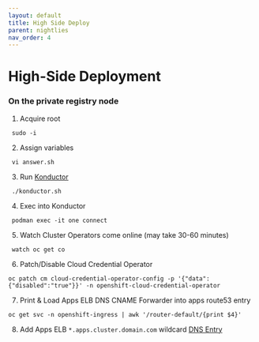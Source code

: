 ```yaml
---
layout: default
title: High Side Deploy
parent: nightlies
nav_order: 4
---
```


# High-Side Deployment

### On the private registry node

  1. Acquire root
```
 sudo -i
```
  2. Assign variables
```
 vi answer.sh
```
  3. Run [Konductor]    
```
 ./konductor.sh
```
  4. Exec into Konductor
```
 podman exec -it one connect
```
  5. Watch Cluster Operators come online (may take 30-60 minutes)
```
 watch oc get co
```
  6. Patch/Disable Cloud Credential Operator
```
oc patch cm cloud-credential-operator-config -p '{"data":{"disabled":"true"}}' -n openshift-cloud-credential-operator
```
  7. Print & Load Apps ELB DNS CNAME Forwarder into apps route53 entry
```
oc get svc -n openshift-ingress | awk '/router-default/{print $4}'
```
  8. Add Apps ELB `*.apps.cluster.domain.com` wildcard [DNS Entry](https://console.amazonaws-us-gov.com/route53/home?#resource-record-sets)
    
[CloudCtl]:https://github.com/CodeSparta/CloudCtl
[Konductor]:https://github.com/CodeSparta/Konductor
